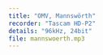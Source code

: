 ```yaml
---
title: "OMV, Mannswörth"
recorder: "Tascam HD-P2"
details: "96kHz, 24bit"
file: mannswoerth.mp3
---
```

